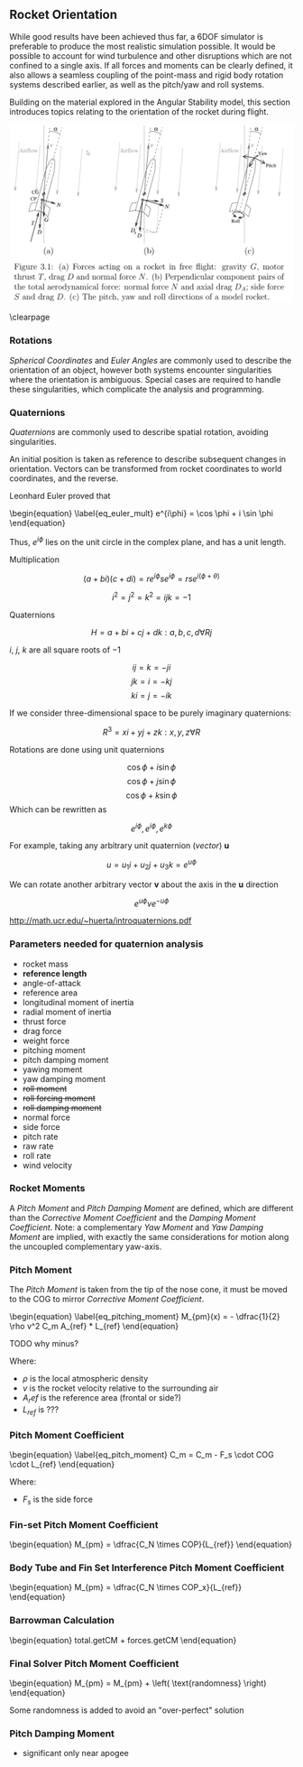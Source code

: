 ## Rocket Orientation

While good results have been achieved thus far, a 6DOF simulator is preferable to produce the most realistic simulation possible. 
It would be possible to account for wind turbulence and other disruptions which are not confined to a single axis. 
If all forces and moments can be clearly defined, it also allows a seamless coupling of the point-mass and rigid body rotation systems described earlier, as well as the pitch/yaw and roll systems.

Building on the material explored in the Angular Stability model, this section introduces topics relating to the orientation of the rocket during flight.

[img_rocket_flight_forces_moments_label]: images/rocket_flight_forces_moments.png "Forces and Moments Experienced by rocket in flight" 
![Forces and Moments Experienced by rocket in flight \label{img_rocket_flight_forces_moments_label}][img_rocket_flight_forces_moments_label] 

\clearpage

### Rotations 

*Spherical  Coordinates* and *Euler Angles* are commonly used to describe the orientation of an object, however both systems encounter singularities where the orientation is ambiguous. 
Special cases are required to handle these singularities, which complicate the analysis and programming.

### Quaternions 

*Quaternions* are commonly used to describe spatial rotation, avoiding singularities. 

An initial position is taken as reference to describe subsequent changes in orientation.
Vectors can be transformed from rocket coordinates to world coordinates, and the reverse.

Leonhard Euler proved that 

\begin{equation}
\label{eq_euler_mult}
e^{i\phi} = \cos \phi + i \sin \phi
\end{equation}

Thus, $e^{i\phi}$ lies on the unit circle in the complex plane, and has a unit length.

Multiplication

$$
(a+bi)(c+di) = re^{i\phi}se^{i\phi} = rse^{i(\phi + \theta)}
$$

$$
i^2 = j^2 = k^2 = ijk = -1
$$

Quaternions

$$
H = { a + bi + cj + dk : a,b,c,d \forall R }j
$$

$i$, $j$, $k$ are all square roots of $-1$

$$
ij = k = -ji 
$$
$$
jk = i = -kj 
$$
$$
ki = j = -ik
$$

If we consider three-dimensional space to be purely imaginary quaternions:

$$
R^3 = {xi + yj + zk : x,y,z \forall R}
$$

Rotations are done using unit quaternions

$$
\cos \phi + i \sin \phi 
$$
$$
\cos \phi + j \sin \phi 
$$
$$
\cos \phi + k \sin \phi
$$
Which can be rewritten as 

$$
e^{i\phi}, e^{i\phi}, e^{k\phi}
$$

For example, taking any arbitrary unit quaternion (*vector*) **u**

$$
u = u_1i + u_2j + u_3k = e^{u\phi}
$$

We can rotate another arbitrary vector **v** about the axis in the **u** direction

$$
e^{u\phi}ve^{-u\phi}
$$

http://math.ucr.edu/~huerta/introquaternions.pdf

### Parameters needed for quaternion analysis

- rocket mass
- **reference length**
- angle-of-attack
- reference area
- longitudinal moment of inertia
- radial moment of inertia
- thrust force
- drag force
- weight force
- pitching moment
- pitch damping moment
- yawing moment
- yaw damping moment
- ~~roll moment~~
- ~~roll forcing moment~~
- ~~roll damping moment~~
- normal force
- side force
- pitch rate
- raw rate
- roll rate
- wind velocity

### Rocket Moments

A *Pitch Moment* and *Pitch Damping Moment* are defined, which are different than the *Corrective Moment Coefficient* and the *Damping Moment Coefficient*.
Note: a complementary *Yaw Moment* and *Yaw Damping Moment* are implied, with exactly the same considerations for motion along the uncoupled complementary yaw-axis. 

### Pitch Moment

The *Pitch Moment* is taken from the tip of the nose cone, it must be moved to the COG to mirror *Corrective Moment Coefficient*.

\begin{equation}
\label{eq_pitching_moment}
M_{pm}(x) = - \dfrac{1}{2} \rho v^2 C_m A_{ref} * L_{ref}
\end{equation}

TODO why minus?

Where:

- $\rho$ is the local atmospheric density
- $v$ is the rocket velocity relative to the surrounding air
- $A_ref$ is the reference area (frontal or side?)
- $L_{ref}$ is ???

### Pitch Moment Coefficient

\begin{equation}
\label{eq_pitch_moment}
C_m = C_m - F_s \cdot COG \cdot L_{ref} 
\end{equation}

Where:

- $F_s$ is the side force

### Fin-set Pitch Moment Coefficient

\begin{equation}
M_{pm} = \dfrac{C_N \times COP}{L_{ref}}
\end{equation}

### Body Tube and Fin Set Interference Pitch Moment Coefficient
\begin{equation}
M_{pm} = \dfrac{C_N \times COP_x}{L_{ref}}
\end{equation}

### Barrowman Calculation 
\begin{equation}
total.getCM + forces.getCM
\end{equation}

### Final Solver Pitch Moment Coefficient

\begin{equation}
M_{pm} = M_{pm} + \left( \text{randomness}  \right)
\end{equation}

Some randomness is added to avoid an "over-perfect" solution

### Pitch Damping Moment

- significant only near apogee

